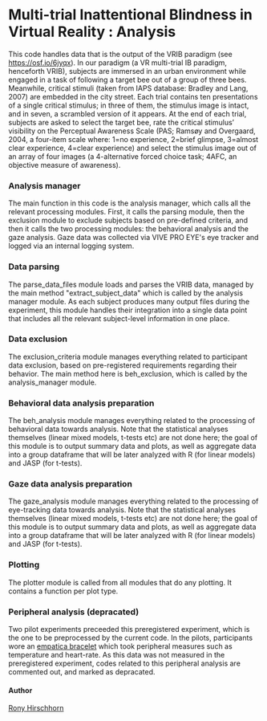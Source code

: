 # Multi-trial Inattentional Blindness in Virtual Reality : Analysis

This code handles data that is the output of the VRIB paradigm (see https://osf.io/6jyqx).
In our paradigm (a VR multi-trial IB paradigm, henceforth VRIB), subjects are immersed in an urban environment while engaged in a task of following a target bee out of a group of three bees. 
Meanwhile, critical stimuli (taken from IAPS database: Bradley and Lang, 2007) are embedded in the city street. 
Each trial contains ten presentations of a single critical stimulus; in three of them, the stimulus image is intact, and in seven, a scrambled version of it appears. 
At the end of each trial, subjects are asked to select the target bee, rate the critical stimulus’ visibility on the Perceptual Awareness Scale (PAS; Ramsøy and Overgaard, 2004, a four-item scale where: 1=no experience, 2=brief glimpse, 3=almost clear experience, 4=clear experience) and select the stimulus image out of an array of four images (a 4-alternative forced choice task; 4AFC, an objective measure of awareness). 

### Analysis manager
The main function in this code is the analysis manager, which calls all the relevant processing modules. First, it calls the parsing module, then the exclusion module to exclude subjects based on pre-defined criteria, and then it calls the two processing modules: the behavioral analysis and the gaze analysis. 
Gaze data was collected via VIVE PRO EYE's eye tracker and logged via an internal logging system. 

### Data parsing
The parse_data_files module loads and parses the VRIB data, managed by the main method "extract_subject_data" which is called by the analysis manager module. As each subject produces many output files during the experiment, this module handles their integration into a single data point that includes all the relevant subject-level information in one place. 

### Data exclusion
The exclusion_criteria module manages everything related to participant data exclusion, based on pre-registered requirements regarding their behavior. The main method here is beh_exclusion, which is called by the analysis_manager module. 

### Behavioral data analysis preparation
The beh_analysis module manages everything related to the processing of behavioral data towards analysis. 
Note that the statistical analyses themselves (linear mixed models, t-tests etc) are not done here; the goal of this module is to output summary data and plots, as well as aggregate data into a group dataframe that will be later analyzed with R (for linear models) and JASP (for t-tests). 

### Gaze data analysis preparation
The gaze_analysis module manages everything related to the processing of eye-tracking data towards analysis. 
Note that the statistical analyses themselves (linear mixed models, t-tests etc) are not done here; the goal of this module is to output summary data and plots, as well as aggregate data into a group dataframe that will be later analyzed with R (for linear models) and JASP (for t-tests). 

### Plotting
The plotter module is called from all modules that do any plotting. It contains a function per plot type. 

### Peripheral analysis (depracated)
Two pilot experiments preceeded this preregistered experiment, which is the one to be preprocessed by the current code. In the pilots, participants wore an [empatica bracelet](https://www.empatica.com/) which took peripheral measures such as temperature and heart-rate. As this data was not measured in the preregistered experiment, codes related to this peripheral analysis are commented out, and marked as depracated.


#### Author
[Rony Hirschhorn](https://github.com/RonyHirsch/)